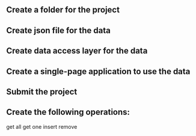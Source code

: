 ## Create a folder for the project

## Create json file for the data

## Create data access layer for the data

## Create a single-page application to use the data

## Submit the project

## Create the following operations:

get all
get one
insert
remove
